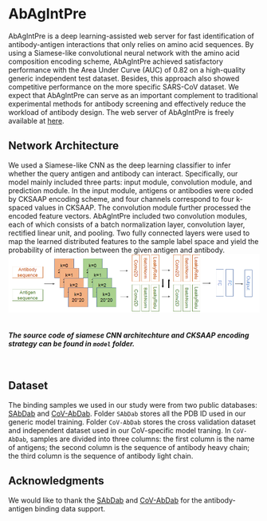 # AbAgIntPre
AbAgIntPre is a deep learning-assisted web server for fast identification of antibody-antigen interactions that only relies on amino acid sequences. By using a Siamese-like convolutional neural network with the amino acid composition encoding scheme, AbAgIntPre achieved satisfactory performance with the Area Under Curve (AUC) of 0.82 on a high-quality generic independent test dataset. Besides, this approach also showed competitive performance on the more specific SARS-CoV dataset. We expect that AbAgIntPre can serve as an important complement to traditional experimental methods for antibody screening and effectively reduce the workload of antibody design. The web server of AbAgIntPre is freely available at [here](http://www.zzdlab.com/AbAgIntPre).
## Network Architecture
We used a Siamese-like CNN as the deep learning classifier to infer whether the query antigen and antibody can interact. Specifically, our model mainly included three parts: input module, convolution module, and prediction module. In the input module, antigens or antibodies were coded by CKSAAP encoding scheme, and four channels correspond to four k-spaced values in CKSAAP. The convolution module further processed the encoded feature vectors. AbAgIntPre included two convolution modules, each of which consists of a batch normalization layer, convolution layer, rectified linear unit, and pooling.  Two fully connected layers were used to map the learned distributed features to the sample label space and yield the probability of interaction between the given antigen and antibody.
![Network Architecture](https://github.com/emersON106/AbAgIntPre/blob/main/img/Network%20Architecture.png)
<br>
<br>
<br>
***The source code of siamese CNN architechture and CKSAAP encoding strategy can be found in `model` folder.***
<br>
<br>
<br>
## Dataset
The binding samples we used in our study were from two public databases: [SAbDab](http://opig.stats.ox.ac.uk/webapps/newsabdab/sabdab/) and [CoV-AbDab](http://opig.stats.ox.ac.uk/webapps/covabdab/).
Folder `SAbDab` stores all the PDB ID used in our generic model training. Folder `CoV-AbDab` stores the cross validation dataset and independent dataset used in our CoV-specific model traning. In `CoV-AbDab`, samples are divided into three columns: the first column is the name of antigens; the second column is the sequence of antibody heavy chain; the third column is the sequence of antibody light chain.
## Acknowledgments
We would like to thank the [SAbDab](http://opig.stats.ox.ac.uk/webapps/newsabdab/sabdab/) and [CoV-AbDab](http://opig.stats.ox.ac.uk/webapps/covabdab/)  for the antibody-antigen binding data support.
